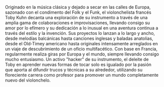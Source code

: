 Originado en la música clásica y dejado a secar en las calles de Europa, sazonado con el condimento del Folk y el Funk, el violonchelista francés Toby Kuhn decanta una exploración de su instrumento a través de una amplia gama de colaboraciones e improvisaciones, llevando consigo su amor por lo efímero y su dedicación a lo inusual en una aventura continua a través del estilo y la invención. Sus proyectos lo lanzan a lo largo y ancho, desde melodías balcánicas hasta canciones inglesas y baladas anatolias, desde el Old-Timey americano hasta originales intensamente arreglados en un viaje de descubrimiento de un oficio multifacético. Con base en Francia, regularmente realiza giras por Europa y el mundo, siempre llevando consigo mucho entusiasmo. Un activo "hacker" de su instrumento, el deleite de Toby en aprender nuevas formas de tocar solo es igualado por la pasión que aporta al difundir trucos y técnicas a su alrededor, utilizando su floreciente carrera como profesor para promover un mundo completamente nuevo del violonchelo.
